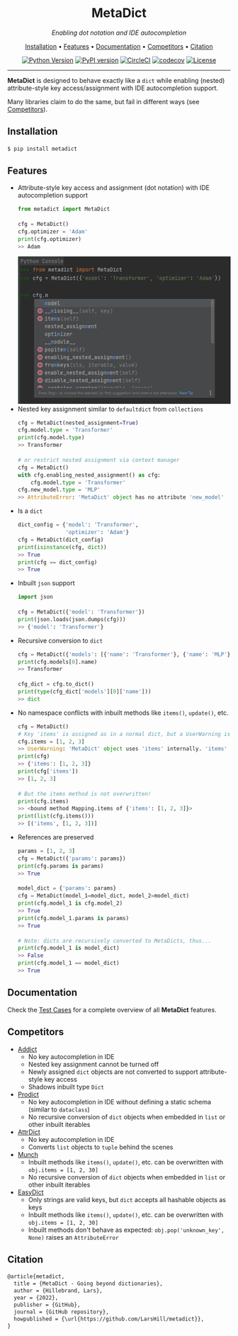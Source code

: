<div align="center">
<h1>MetaDict</h1>

_Enabling dot notation and IDE autocompletion_

<p align="center">
<a href="#installation">Installation</a> •
  <a href="#features">Features</a> •
<a href="#documentation">Documentation</a> •
  <a href="#competitors">Competitors</a> •
  <a href="#citation">Citation</a>
</p>

[![Python Version](https://img.shields.io/badge/python-3.6%20%7C%203.7%20%7C%203.8%20%7C%203.9%20%7C%203.10-blue.svg)](https://www.python.org/downloads/release/python-360/)
[![PyPI version](https://badge.fury.io/py/metadict.svg?dummy=unused)](https://badge.fury.io/py/metadict)
[![CircleCI](https://circleci.com/gh/LarsHill/metadict/tree/main.svg?style=shield)](https://circleci.com/gh/LarsHill/metadict/tree/main)
[![codecov](https://codecov.io/gh/LarsHill/metadict/branch/main/graph/badge.svg?token=XG4UDWF8RE)](https://codecov.io/gh/LarsHill/metadict)
[![License](https://img.shields.io/badge/License-Apache%202.0-blue.svg)](https://opensource.org/licenses/Apache-2.0)

</div>

---

**MetaDict** is designed to behave exactly like a `dict` while enabling (nested) attribute-style key access/assignment with IDE autocompletion support. 

Many libraries claim to do the same, but fail in different ways (see <a href="#competitors">Competitors</a>). 

## Installation

```bash
$ pip install metadict
```
## Features

- Attribute-style key access and assignment (dot notation) with IDE autocompletion support
   ```python
   from metadict import MetaDict
   
   cfg = MetaDict()
   cfg.optimizer = 'Adam'
   print(cfg.optimizer)
   >> Adam
   ```
   ![autocompletion demo](/autocompletion.png?raw=true "Autocompletion demo")
- Nested key assignment similar to `defaultdict` from `collections`
   ```python
   cfg = MetaDict(nested_assignment=True)
   cfg.model.type = 'Transformer' 
   print(cfg.model.type)
   >> Transformer
   
   # or restrict nested assignment via context manager
   cfg = MetaDict()
   with cfg.enabling_nested_assignment() as cfg:
       cfg.model.type = 'Transformer'
   cfg.new_model.type = 'MLP'
   >> AttributeError: 'MetaDict' object has no attribute 'new_model'
   ```
- Is a `dict`
   ```python
   dict_config = {'model': 'Transformer',
                  'optimizer': 'Adam'}    
   cfg = MetaDict(dict_config)
   print(isinstance(cfg, dict))
   >> True
   print(cfg == dict_config)
   >> True
   ```
- Inbuilt `json` support
   ```python
   import json
       
   cfg = MetaDict({'model': 'Transformer'})
   print(json.loads(json.dumps(cfg)))
   >> {'model': 'Transformer'}
   ```
- Recursive conversion to `dict`
   ```python  
   cfg = MetaDict({'models': [{'name': 'Transformer'}, {'name': 'MLP'}]})
   print(cfg.models[0].name)
   >> Transformer
   
   cfg_dict = cfg.to_dict()
   print(type(cfg_dict['models'][0]['name']))
   >> dict
   ```
- No namespace conflicts with inbuilt methods like `items()`, `update()`, etc.
   ```python  
   cfg = MetaDict()
   # Key 'items' is assigned as in a normal dict, but a UserWarning is raised
   cfg.items = [1, 2, 3]
   >> UserWarning: 'MetaDict' object uses 'items' internally. 'items' can only be accessed via `obj['items']`.
   print(cfg)
   >> {'items': [1, 2, 3]}
   print(cfg['items'])
   >> [1, 2, 3]
   
   # But the items method is not overwritten!
   print(cfg.items)
   >> <bound method Mapping.items of {'items': [1, 2, 3]}>
   print(list(cfg.items()))
   >> [('items', [1, 2, 3])]
   ```
- References are preserved
   ```python
   params = [1, 2, 3]    
   cfg = MetaDict({'params': params})
   print(cfg.params is params)
   >> True
   
   model_dict = {'params': params}
   cfg = MetaDict(model_1=model_dict, model_2=model_dict)
   print(cfg.model_1 is cfg.model_2)
   >> True
   print(cfg.model_1.params is params)
   >> True
   
   # Note: dicts are recursively converted to MetaDicts, thus...
   print(cfg.model_1 is model_dict)
   >> False
   print(cfg.model_1 == model_dict)
   >> True
   ```

## Documentation

Check the [Test Cases](https://github.com/LarsHill/metadict/blob/main/tests/test_metadict.py) for a complete overview of all **MetaDict** features.


## Competitors
- [Addict](https://github.com/mewwts/addict)
  - No key autocompletion in IDE
  - Nested key assignment cannot be turned off
  - Newly assigned `dict` objects are not converted to support attribute-style key access
  - Shadows inbuilt type `Dict`
- [Prodict](https://github.com/ramazanpolat/prodict)
  - No key autocompletion in IDE without defining a static schema (similar to `dataclass`)
  - No recursive conversion of `dict` objects when embedded in `list` or other inbuilt iterables
- [AttrDict](https://github.com/bcj/AttrDict)
  - No key autocompletion in IDE
  - Converts `list` objects to `tuple` behind the scenes
- [Munch](https://github.com/Infinidat/munch)
  - Inbuilt methods like `items()`, `update()`, etc. can be overwritten with `obj.items = [1, 2, 30]` 
  - No recursive conversion of `dict` objects when embedded in `list` or other inbuilt iterables
- [EasyDict](https://github.com/makinacorpus/easydict)
  - Only strings are valid keys, but `dict` accepts all hashable objects as keys
  - Inbuilt methods like `items()`, `update()`, etc. can be overwritten with `obj.items = [1, 2, 30]`
  - Inbuilt methods don't behave as expected: `obj.pop('unknown_key', None)` raises an `AttributeError`


## Citation

```
@article{metadict,
  title = {MetaDict - Going beyond dictionaries},
  author = {Hillebrand, Lars},
  year = {2022},
  publisher = {GitHub},
  journal = {GitHub repository},
  howpublished = {\url{https://github.com/LarsHill/metadict}},
}
```

